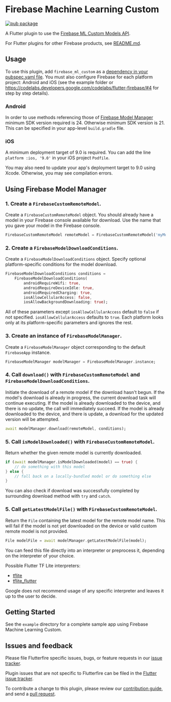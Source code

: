 # Firebase Machine Learning Custom

[![pub package](https://img.shields.io/pub/v/firebase_ml_custom.svg)](https://pub.dev/packages/firebase_ml_custom)

A Flutter plugin to use the [Firebase ML Custom Models API](https://firebase.google.com/docs/ml/use-custom-models).

For Flutter plugins for other Firebase products, see [README.md](https://github.com/FirebaseExtended/flutterfire/blob/master/README.md).

## Usage

To use this plugin, add `firebase_ml_custom` as a [dependency in your pubspec.yaml file](https://flutter.io/platform-plugins/). You must also configure Firebase for each platform project: Android and iOS (see the example folder or https://codelabs.developers.google.com/codelabs/flutter-firebase/#4 for step by step details).

### Android

In order to use methods referencing those of [Firebase Model Manager](https://firebase.google.com/docs/reference/android/com/google/firebase/ml/common/modeldownload/FirebaseModelManager) minimum SDK version required is 24.
Otherwise minimum SDK version is 21.
This can be specified in your app-level `build.gradle` file.

### iOS

A minimum deployment target of 9.0 is required. You can add the line `platform :ios, '9.0'` in your iOS project `Podfile`.

You may also need to update your app's deployment target to 9.0 using Xcode. Otherwise, you may see
compilation errors.

## Using Firebase Model Manager

### 1. Create a `FirebaseCustomRemoteModel`.

Create a `FirebaseCustomRemoteModel` object. 
You should already have a model in your Firebase console available for download. Use the name that you gave your model in the Firebase console.

```dart
FirebaseCustomRemoteModel remoteModel = FirebaseCustomRemoteModel('myModelName');
```

### 2. Create a `FirebaseModelDownloadConditions`.

Create a `FirebaseModelDownloadConditions` object.
Specify optional platform-specific conditions for the model download.

```dart
FirebaseModelDownloadConditions conditions =
    FirebaseModelDownloadConditions(
        androidRequireWifi: true,
        androidRequireDeviceIdle: true,
        androidRequiredCharging: true,
        iosAllowCellularAccess: false,
        iosAllowBackgroundDownloading: true);
```
All of these parameters except `iosAllowCellularAccess` default to `false` if not specified. `iosAllowCellularAccess` defaults to `true`.
Each platform looks only at its platform-specific parameters and ignores the rest.

### 3. Create an instance of `FirebaseModelManager`.

Create a `FirebaseModelManager` object corresponding to the default `FirebaseApp` instance.
```dart
FirebaseModelManager modelManager = FirebaseModelManager.instance;
```

### 4. Call `download()` with `FirebaseCustomRemoteModel` and `FirebaseModelDownloadConditions`.

Initiate the download of a remote model if the download hasn't begun.
If the model's download is already in progress, the current download task will continue executing.
If the model is already downloaded to the device, and there is no update, the call will immediately succeed.
If the model is already downloaded to the device, and there is update, a download for the updated version will be attempted.
```dart
await modelManager.download(remoteModel, conditions);
```

### 5. Call `isModelDownloaded()` with `FirebaseCustomRemoteModel`.

Return whether the given remote model is currently downloaded.
```dart
if (await modelManager.isModelDownloaded(model) == true) {
    // do something with this model
} else {
    // fall back on a locally-bundled model or do something else
}
```

You can also check if download was successfully completed by surrounding download method with `try` and `catch`.

### 5. Call `getLatestModelFile()` with `FirebaseCustomRemoteModel`.

Return the `File` containing the latest model for the remote model name. This will fail if the model is not yet downloaded on the device or valid custom remote model is not provided.

```dart
File modelFile = await modelManager.getLatestModelFile(model);
```

You can feed this file directly into an interpreter or preprocess it, depending on the interpreter of your choice.

Possible Flutter TF Lite interpreters:
- [tflite](https://pub.dev/packages/tflite)
- [tflite_flutter](https://pub.dev/packages/tflite_flutter)

Google does not recommend usage of any specific interpreter and leaves it up to the user to decide.

## Getting Started

See the `example` directory for a complete sample app using Firebase Machine Learning Custom.

## Issues and feedback

Please file Flutterfire specific issues, bugs, or feature requests in our [issue tracker](https://github.com/FirebaseExtended/flutterfire/issues/new).

Plugin issues that are not specific to Flutterfire can be filed in the [Flutter issue tracker](https://github.com/flutter/flutter/issues/new).

To contribute a change to this plugin,
please review our [contribution guide](https://github.com/FirebaseExtended/flutterfire/blob/master/CONTRIBUTING.md),
and send a [pull request](https://github.com/FirebaseExtended/flutterfire/pulls).
